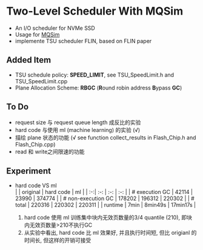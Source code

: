 # Two-Level Scheduler With MQSim
- An I/O scheduler for NVMe SSD     
- Usage for [MQSim](https://github.com/CMU-SAFARI/MQSim)      
- implemente TSU scheduler FLIN, based on FLIN paper

## Added Item
- TSU schedule policy: **SPEED_LIMIT**, see TSU_SpeedLimit.h and TSU_SpeedLimit.cpp   
- Plane Allocation Scheme: **RBGC** (**R**ound robin address **B**ypass **GC**)

## To Do
- request size 与 request queue length 成反比的实验     
- hard code 与使用 ml (machine learning) 的实验 (√)     
- 描绘 plane 状态的功能 (√ see function collect_results in Flash_Chip.h and Flash_Chip.cpp)    
- read 和 write之间限速的功能

## Experiment
- hard code VS ml  
    | | original | hard code | ml |
    | :-:| :-: | :-: | :-: |
    | # execution GC  | 42114 | 23990 | 374774 |
    | # non-execution GC | 178202 | 196312 | 220302 |
    | # total | 220316 | 220302 | 220311 |
    | runtime | 7min | 8min49s | 17min17s |

    1. hard code 使用 ml 训练集中块内无效页数量的3/4 quantile (210), 即块内无效页数量>210不执行GC
    2. 从实验中看出, hard code 比 ml 效果好, 并且执行时间短, 但比 origianl 的时间长, 但这样的开销可接受